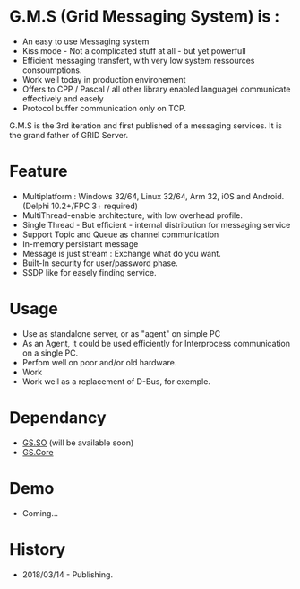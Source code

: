 # G.M.S (Grid Messaging System) is : 

- An easy to use Messaging system
- Kiss mode - Not a complicated stuff at all - but yet powerfull
- Efficient messaging transfert, with very low system ressources consoumptions.
- Work well today in production environement
- Offers to CPP / Pascal / all other library enabled language) communicate effectively and easely
- Protocol buffer communication only on TCP.

G.M.S is the 3rd iteration and first published of a messaging services. It is the grand father of GRID Server.


# Feature

- Multiplatform : Windows 32/64, Linux 32/64, Arm 32, iOS and Android. (Delphi 10.2+/FPC 3+ required)
- MultiThread-enable architecture, with low overhead profile.
- Single Thread - But efficient - internal distribution for messaging service
- Support Topic and Queue as channel communication
- In-memory persistant message
- Message is just stream : Exchange what do you want.
- Built-In security for user/password phase.
- SSDP like for easely finding service.

# Usage

- Use as standalone server, or as "agent" on simple PC
- As an Agent, it could be used efficiently for Interprocess communication on a single PC. 
- Perfom well on poor and/or old hardware. 
- Work
- Work well as a replacement of D-Bus, for exemple.

# Dependancy

- [GS.SO](https://github.com/VincentGsell/GS.SO) (will be available soon)
- [GS.Core](https://github.com/VincentGsell/GS.Core)

# Demo

- Coming...

# History

- 2018/03/14 - Publishing.
